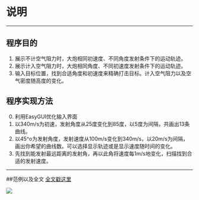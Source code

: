 # 说明

---

## 程序目的
1. 展示不计空气阻力时，大炮相同初速度、不同角度发射条件下的运动轨迹。
2. 展示计入空气阻力时，大炮相同角度、不同初速度发射条件下的运动轨迹。
3. 输入目标位置，找到合适角度和初速度来精确打击目标。计入空气阻力以及空气密度随高度的变化。

## 程序实现方法
0. 利用EasyGUI优化输入界面
1. 以340m/s为初速，发射角度从25度变化到85度，以5度为间隔，共画出13条曲线。
2. 以45^o为发射角度，发射速度从100m/s变化到340m/s，以20m/s为间隔，画出你希望的曲线数。可以选择显示轨迹或是显示速度随时间的变化。
3. 先找到能发射最远距离的发射角，再以此角将速度每1m/s地变化，扫描找到合适的发射速度。

---

##范例以及全文
[全文戳这里](https://www.zybuluo.com/MilCOS/note/336300)

![][1]

  [1]:https://raw.githubusercontent.com/MilCOS/computationalphysics_N2013301020084/master/chapter2/Artilleryxu_demo_2_2.gif
